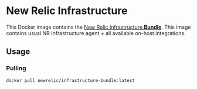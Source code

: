 # New Relic Infrastructure

This Docker image contains the [New Relic Infrastructure **Bundle**](https://newrelic.com/infrastructure). This image contains usual NR Infrastructure agent + all available on-host integrations.

## Usage

### Pulling

`docker pull newrelic/infrastructure-bundle:latest`
